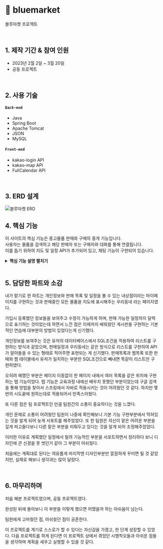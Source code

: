 # :pushpin: bluemarket
블루마켓 프로젝트

</br>

## 1. 제작 기간 & 참여 인원
- 2023년 2월 2일 ~ 3월 20일
- 공동 프로젝트

</br>

## 2. 사용 기술
#### `Back-end`
  - Java
  - Spring Boot
  - Apache Tomcat
  - JSON
  - MySQL
#### `Front-end`
  - kakao-login API
  - kakao-map API
  - FullCalendar API

</br>

## 3. ERD 설계
![블루마켓 ERD](https://user-images.githubusercontent.com/124217957/226547037-100e0921-2144-4a6e-bb82-37a7cf85ea70.PNG)


## 4. 핵심 기능
이 사이트의 핵심 기능은 중고물품 판매와 구매의 중개 기능입니다.  
사용자는 물품을 검색하고 해당 판매자 또는 구매자와 대화를 통해 연결됩니다.  
이를 돕기 위하여 지도 및 일정 API가 추가되어 있고, 채팅 기능이 구현되어 있습니다.

<details>
<summary><b>핵심 기능 설명 펼치기</b></summary>
<div markdown="1">

### 4.1. 전체 흐름
![블루마켓 프로세스](https://user-images.githubusercontent.com/124217957/226548705-3ae759ca-25b8-4423-becf-38837b07edf5.PNG)


### 4.2. 판매일정

![판매일정](https://user-images.githubusercontent.com/124217957/226549639-c47c7456-5775-4115-9c74-564ca413d924.PNG)


### 4.3. 우리동네 (지도로 보기)

![우리동네](https://user-images.githubusercontent.com/124217957/226549684-9b4622c3-4b45-4b23-ba58-4fc0f9e58071.PNG)


### 4.4. 블루톡 (채팅)

![블루톡1](https://user-images.githubusercontent.com/124217957/226550000-44887955-fbb3-4e82-9473-68af352539f9.PNG)

- **메인페이지에서 블루톡 내역 보기** 
  - 블루톡 클릭 시 채팅방 목록 보여주기. 
    이제까지 대화했던 대화방 목록이 표시되고, 대화한 적이 없었다면 표시하지 않는다.


![블루톡2](https://user-images.githubusercontent.com/124217957/226550008-75f2162d-43d1-4490-a672-e55e55e1bde3.PNG)

- **판매 또는 구매글에서 해당 판매자와 대화** 
  - 원하는 물품을 클릭하면 해당 물품의 판매요청 또는 구매요청자와 대화가 연결된다. (흔히 아는 카카오톡처럼 대화방 생성)


</div>
</details>

</br>

## 5. 담당한 파트와 소감

내가 맡기로 한 파트는 개인정보와 판매 목록 및 일정을 볼 수 있는 내상점이라는 마이페이지를 구현하는 것과 판매중인 모든 물품을 지도에 표시해주는 우리동네 라는 페이지였다.

가입시 등록했던 정보들을 보여주고 수정이 가능하게 하며, 판매 가능한 일정까지 달력으로 표기하는 것이었는데
하면서 느낀 점은 이제까지 배워왔던 게시판을 구현하는 기본적인 연습에 대부분의 방법이 있었다는게 신기했다.

개인정보를 보여주는 것은 유저의 데이터베이스에서 SQL조건을 적용하여 리스트를 구현하는 방식과 같았으며,
판매일정과 우리동네는 같은 방식으로 리스트를 구현하여 API가 알아들을 수 있는 형태로 적어주면 표현되는 게 신기했다.
판매목록과 찜목록 또한 판매와 찜 테이블에서 유저가 일치하는 부분만 SQL조건으로 빼내면 똑같이 리스트만 구현하였다.

오히려 헤맸던 부분은 페이지 이동없이 한 페이지 내에서 여러 목록을 같은 위치에 구현하는 탭 기능이었다.
탭 기능은 교육과정 내에선 배우지 못했던 부분이었는데 구글 검색을 통해 방법을 찾아서 스프링에서 자바로 적용시키는 것이 어려웠던 것 같다.
하지만 몇 번의 시도끝에 원하는대로 적용되어서 만족스러웠다.

또 다른 점은 팀 프로젝트인 만큼 팀원간의 소통이 중요하다는 것을 느꼈다.

개인 문제로 소통이 어려웠던 팀원이 나중에 확인해보니 기본 기능 구현부분에서 막혀있는 것을 알게 되어 늦게 서포트를 해주었었다.
또 한 팀원은 자신이 맡은 어려운 부분을 깊게 파고들다보니 다른 맡은 부분을 미뤄두고 있다는 것을 알게 되어 조정해주었었다.

이러한 이유로 계획했던 일정에서 밀려 기능적인 부분을 서포트하면서 정리하다 보니 디자인에 큰 신경을 못 썻던거 같아 그 부분이 아쉬웠다.

처음에는 계획대로 된다는 여유롭게 마지막엔 디자인부분만 깔끔하게 꾸미면 될 것 같았지만, 실제로 해보니 생각과는 많이 달랐다.


</br>


## 6. 마무리하며
처음 해본 프로젝트였으며, 공동 프로젝트였다.<p>
완성된 뒤에 돌아보니 이 부분을 이렇게 했으면 어땠을까 하는 아쉬움이 남는다.<p>
팀원에게 고마웠던 점, 아쉬웠던 점이 공존한다.<p>
이 프로젝트를 계기로 스스로가 할 수 있다는 자신감을 가졌고, 한 단계 성장할 수 있었다.
다음 프로젝트를 하게 된다면 이 프로젝트 상에서 겪었던 시행착오들과 아쉬운 점들을 생각하며 계획을 세우고 실행할 수 있을 것 같다. 
